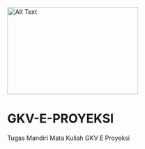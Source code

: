 <img src="Screenshots/dimetric.png" alt="Alt Text" width="300" height="200">

# GKV-E-PROYEKSI
Tugas Mandiri Mata Kuliah GKV E Proyeksi
